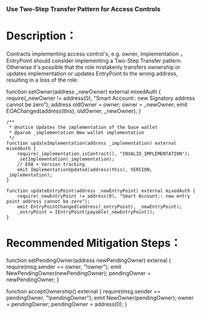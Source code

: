 ### Use Two-Step Transfer Pattern for Access Controls

 # Description：
Contracts implementing access control's, e.g. owner, implementation ，EntryPoint should consider implementing a Two-Step Transfer pattern.
Otherwise it's possible that the role mistakenly transfers ownership or updates implementation  or updates EntryPoint  to the wrong address, resulting in a loss of the role.

function setOwner(address _newOwner) external mixedAuth {
        require(_newOwner != address(0), "Smart Account:: new Signatory address cannot be zero");
        address oldOwner = owner;
        owner = _newOwner;
        emit EOAChanged(address(this), oldOwner, _newOwner);
    }

    /**
     * @notice Updates the implementation of the base wallet
     * @param _implementation New wallet implementation
     */
    function updateImplementation(address _implementation) external mixedAuth {
        require(_implementation.isContract(), "INVALID_IMPLEMENTATION");
        _setImplementation(_implementation);
        // EOA + Version tracking
        emit ImplementationUpdated(address(this), VERSION, _implementation);
    }

    function updateEntryPoint(address _newEntryPoint) external mixedAuth {
        require(_newEntryPoint != address(0), "Smart Account:: new entry point address cannot be zero");
        emit EntryPointChanged(address(_entryPoint), _newEntryPoint);
        _entryPoint = IEntryPoint(payable(_newEntryPoint));
    }



# Recommended Mitigation Steps：


function setPendingOwner(address newPendingOwner) external {
    require(msg.sender == owner, "!owner");
    emit NewPendingOwner(newPendingOwner);
    pendingOwner = newPendingOwner;
}


function acceptOwnership() external {
    require(msg.sender == pendingOwner, "!pendingOwner");
    emit NewOwner(pendingOwner);
    owner = pendingOwner;
    pendingOwner = address(0);
}